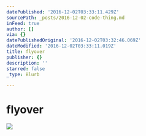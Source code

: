 ```yaml
---
datePublished: '2016-12-02T03:33:11.429Z'
sourcePath: _posts/2016-12-02-code-thing.md
inFeed: true
author: []
via: {}
datePublishedOriginal: '2016-12-02T03:32:46.069Z'
dateModified: '2016-12-02T03:33:11.019Z'
title: flyover
publisher: {}
description: ''
starred: false
_type: Blurb

---
```

# flyover
![](https://the-grid-user-content.s3-us-west-2.amazonaws.com/e1a15397-43e2-4d10-bb9a-ed2d4b220322.png)
